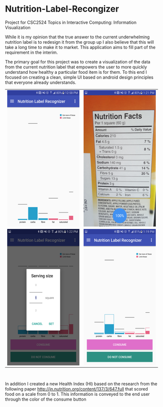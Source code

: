 # Nutrition-Label-Recongizer
Project for CSC2524 Topics in Interactive Computing: Information Visualization

While it is my opinion that the true answer to the current underwhelming nutrition label is to redesign it from the group up I also believe that this will take a long time to make it to market. This application aims to fill part of the requirement in the interim. 

The primary goal for this project was to create a visualization of the data from the current nutrition label that empowers the user to more quickly understand how healthy a particular food item is for them. To this end I focused on creating a clean, simple UI based on android design principles that everyone already understands. 

<table>
  <thead>
  </thead>
  <tbody>
    <tr>
      <td>
        <img src="/readme/absolute_view.png" alt="" width="300px" height="450px">
      </td>
      <td>
        <img src="/readme/scan.png" alt="" width="300px" height="450px">
      </td>
    </tr>
    <tr>
      <td>
        <img src=/readme/adjust_serving_size.png alt="" width="300px" height="450px">
      </td>
      <td>
        <img src="/readme/consume_food.png" alt="" width="300px" height="450px">
      </td>
    </tr>
  </tbody>
</table>


<br />




In addition I created a new Health Index (HI) based on the research from the following paper http://jn.nutrition.org/content/137/3/647.full that scored food on a scale from 0 to 1. This information is conveyed to the end user through the color of the consume button
